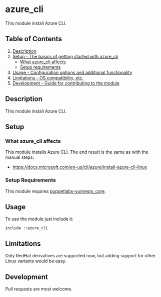 # azure_cli

This module install Azure CLI.

## Table of Contents

1. [Description](#description)
1. [Setup - The basics of getting started with azure_cli](#setup)
    * [What azure_cli affects](#what-azure_cli-affects)
    * [Setup requirements](#setup-requirements)
1. [Usage - Configuration options and additional functionality](#usage)
1. [Limitations - OS compatibility, etc.](#limitations)
1. [Development - Guide for contributing to the module](#development)

## Description

This module install Azure CLI.

## Setup

### What azure_cli affects

This module installs Azure CLI. The end result is the same as with the manual steps:

* https://docs.microsoft.com/en-us/cli/azure/install-azure-cli-linux

### Setup Requirements

This module requires [puppetlabs-yumrepo_core](https://forge.puppet.com/modules/puppetlabs/yumrepo_core).

## Usage

To use the module just include it:

    include ::azure_cli

## Limitations

Only RedHat derivatives are supported now, but adding support for other Linux
variants would be easy.

## Development

Pull requests are most welcome.
